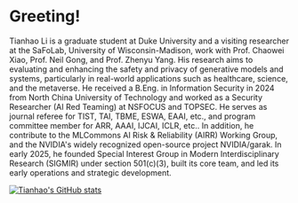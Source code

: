 # Greeting!

Tianhao Li is a graduate student at Duke University and a visiting researcher at the SaFoLab, University of Wisconsin-Madison, work with Prof. Chaowei Xiao, Prof. Neil Gong, and Prof. Zhenyu Yang. His research aims to evaluating and enhancing the safety and privacy of generative models and systems, particularly in real-world applications such as healthcare, science, and the metaverse. He received a B.Eng. in Information Security in 2024 from North China University of Technology and worked as a Security Researcher (AI Red Teaming) at NSFOCUS and TOPSEC. He serves as journal referee for TIST, TAI, TBME, ESWA, EAAI, etc., and program committee member for ARR, AAAI, IJCAI, ICLR, etc.. In addition, he contribute to the MLCommons AI Risk & Reliability (AIRR) Working Group, and the NVIDIA's widely recognized open-source project NVIDIA/garak. In early 2025, he founded Special Interest Group in Modern Interdisciplinary Research (SIGMIR) under section 501(c)(3), built its core team, and led its early operations and strategic development.

<a href="https://github.com/DavidLee528"><img src="https://github-readme-stats.vercel.app/api?username=DavidLee528&show_icons=true&hide=&count_private=true&title_color=0891b2&text_color=ffffff&icon_color=0891b2&bg_color=1c1917&hide_border=true&show_icons=true" alt="Tianhao's GitHub stats" /></a>

